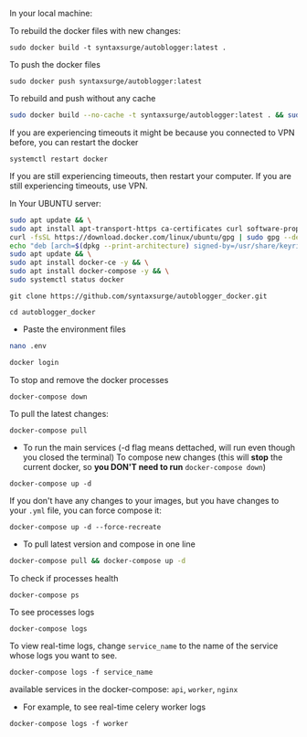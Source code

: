 
In your local machine:

To rebuild the docker files with new changes:
```commandline
sudo docker build -t syntaxsurge/autoblogger:latest .
```

To push the docker files
```commandline
sudo docker push syntaxsurge/autoblogger:latest
```

To rebuild and push without any cache
```bash
sudo docker build --no-cache -t syntaxsurge/autoblogger:latest . && sudo docker push syntaxsurge/autoblogger:latest
```

If you are experiencing timeouts it might be because you connected to VPN before, you can restart the docker
```commandline
systemctl restart docker
```

If you are still experiencing timeouts, then restart your computer.
If you are still experiencing timeouts, use VPN.

In Your UBUNTU server:

```bash
sudo apt update && \
sudo apt install apt-transport-https ca-certificates curl software-properties-common -y && \
curl -fsSL https://download.docker.com/linux/ubuntu/gpg | sudo gpg --dearmor -o /usr/share/keyrings/docker-archive-keyring.gpg && \
echo "deb [arch=$(dpkg --print-architecture) signed-by=/usr/share/keyrings/docker-archive-keyring.gpg] https://download.docker.com/linux/ubuntu $(lsb_release -cs) stable" | sudo tee /etc/apt/sources.list.d/docker.list > /dev/null && \
sudo apt update && \
sudo apt install docker-ce -y && \
sudo apt install docker-compose -y && \
sudo systemctl status docker
```

```commandline
git clone https://github.com/syntaxsurge/autoblogger_docker.git
```

```commandline
cd autoblogger_docker
```

- Paste the environment files

```bash
nano .env
```

```bash
docker login
```

To stop and remove the docker processes
```commandline
docker-compose down
```

To pull the latest changes:
```commandline
docker-compose pull
```

- To run the main services (-d flag means dettached, will run even though you closed the terminal)
To compose new changes (this will **stop** the current docker, so **you DON'T need to run** `docker-compose down`)
```commandline
docker-compose up -d
```

If you don't have any changes to your images, but you have changes to your `.yml` file, you can force compose it:
```commandline
docker-compose up -d --force-recreate
```

- To pull latest version and compose in one line
```bash
docker-compose pull && docker-compose up -d
```

To check if processes health
```commandline
docker-compose ps
```

To see processes logs
```commandline
docker-compose logs
```

To view real-time logs, change `service_name` to the name of the service whose logs you want to see.
```commandline
docker-compose logs -f service_name
```

available services in the docker-compose: `api`, `worker`, `nginx`

- For example, to see real-time celery worker logs
```commandline
docker-compose logs -f worker
```